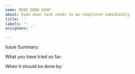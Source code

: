 ```yaml
---
name: NEED DONE ASAP
about: Used when task needs to be completed immediately
title: ''
labels: ''
assignees: ''

---
```


Issue Summary:

What you have tried so far:

When it should be done by:
